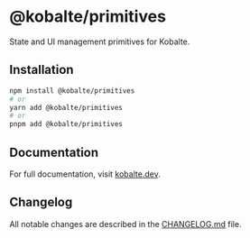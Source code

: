 # @kobalte/primitives

State and UI management primitives for Kobalte.

## Installation

```bash
npm install @kobalte/primitives
# or
yarn add @kobalte/primitives
# or
pnpm add @kobalte/primitives
```

## Documentation

For full documentation, visit [kobalte.dev](https://kobalte.dev/).

## Changelog

All notable changes are described in the [CHANGELOG.md](./CHANGELOG.md) file.
